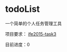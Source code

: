 # todoList
一个简单的个人任务管理工具  

项目要求： 
[ife2015-task3](https://github.com/baidu-ife/ife/tree/master/2015_spring/task/task0003)  

目前进度：0
